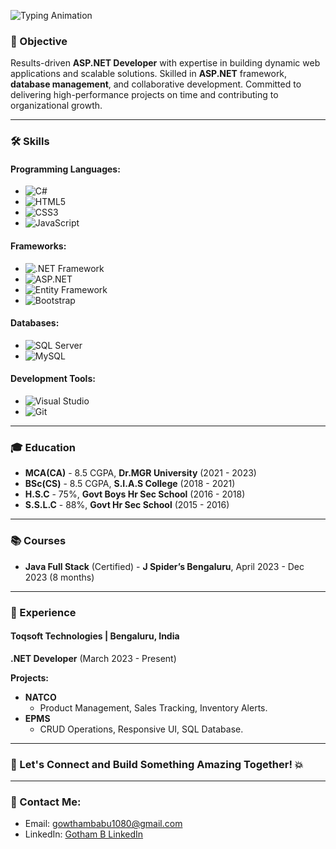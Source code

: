 
![Typing Animation](https://readme-typing-svg.demolab.com?font=Fira+Code&size=24&duration=3000&pause=1000&color=F79C22&center=true&vCenter=true&width=435&lines=Welcome+to+my+GitHub!;Experience+Web+Applications!;Transform+concepts+into+View!)

 


### 🚀 Objective
Results-driven **ASP.NET Developer** with expertise in building dynamic web applications and scalable solutions. Skilled in **ASP.NET** framework, **database management**, and collaborative development. Committed to delivering high-performance projects on time and contributing to organizational growth.

---

### 🛠️ Skills

#### **Programming Languages:**
- ![C#](https://img.shields.io/badge/C%23-239120?style=flat&logo=csharp&logoColor=white)
- ![HTML5](https://img.shields.io/badge/HTML5-E34F26?style=flat&logo=html5&logoColor=white)
- ![CSS3](https://img.shields.io/badge/CSS3-1572B6?style=flat&logo=css3&logoColor=white)
- ![JavaScript](https://img.shields.io/badge/JavaScript-F7DF1E?style=flat&logo=javascript&logoColor=black)

#### **Frameworks:**
- ![.NET Framework](https://img.shields.io/badge/.NET%20Framework-512BD4?style=flat&logo=.net&logoColor=white)
- ![ASP.NET](https://img.shields.io/badge/ASP.NET-5C2D91?style=flat&logo=aspnet&logoColor=white)
- ![Entity Framework](https://img.shields.io/badge/Entity%20Framework-86B6F2?style=flat&logo=entity-framework&logoColor=black)
- ![Bootstrap](https://img.shields.io/badge/Bootstrap-7952B3?style=flat&logo=bootstrap&logoColor=white)

#### **Databases:**
- ![SQL Server](https://img.shields.io/badge/SQL%20Server-CC2927?style=flat&logo=microsoft-sql-server&logoColor=white)
- ![MySQL](https://img.shields.io/badge/MySQL-4479A1?style=flat&logo=mysql&logoColor=white)

#### **Development Tools:**
- ![Visual Studio](https://img.shields.io/badge/Visual%20Studio-5C2D91?style=flat&logo=visualstudio&logoColor=white)
- ![Git](https://img.shields.io/badge/Git-F05032?style=flat&logo=git&logoColor=white)

---

### 🎓 Education

- **MCA(CA)** - 8.5 CGPA, **Dr.MGR University** (2021 - 2023)
- **BSc(CS)** - 8.5 CGPA, **S.I.A.S College** (2018 - 2021)
- **H.S.C** - 75%, **Govt Boys Hr Sec School** (2016 - 2018)
- **S.S.L.C** - 88%, **Govt Hr Sec School** (2015 - 2016)

---

### 📚 Courses

- **Java Full Stack** (Certified) - **J Spider’s Bengaluru**, April 2023 - Dec 2023 (8 months)

---

### 💼 Experience

#### **Toqsoft Technologies** | Bengaluru, India  
**.NET Developer** (March 2023 - Present)

**Projects:**
- **NATCO**  
  - Product Management, Sales Tracking, Inventory Alerts.
- **EPMS**  
  - CRUD Operations, Responsive UI, SQL Database.

---

### 🚀 Let's Connect and Build Something Amazing Together! 💥

---

### 📧 Contact Me:
- Email: [gowthambabu1080@gmail.com](mailto:gowthambabu1080@gmail.com)
- LinkedIn: [Gotham B LinkedIn](https://www.linkedin.com/in/gowtham-b-a3218723b/)
